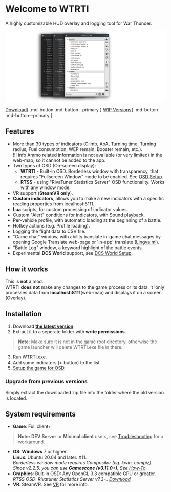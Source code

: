 # Welcome to WTRTI

A highly customizable HUD overlay and logging tool for War Thunder.  

![#](images/wtrti_themes.png)


[Download](https://github.com/MeSoftHorny/WTRTI/releases/latest/){ .md-button .md-button--primary }
[WIP Versions](https://patreon.com/wtrti){ .md-button .md-button--primary }

## Features
- More than 30 types of indicators (Climb, AoA, Turning time, Turning radius, Fuel consumption, WEP remain, Booster remain, etc.).  
!!! info
    Ammo related information is not available (or very limited) in the web-map, so it cannot be added to the app.
- Two types of OSD (On-screen display):  
    - **WTRTI** - Built-in OSD. Borderless window with transparency, that requires "Fullscreen Window" mode to be enabled. See [OSD Setup](features.md#wtrti-built-in).  
    - **RTSS** - using "RivaTuner Statistics Server" OSD functionality. Works with any window mode.  
- VR support (**SteamVR only**).
- **Custom indicators**, allows you to make a new indicators with a specific reading properties from localhost:8111.
- **Lua** scripts, for custom processing of indicator values.
- Custom "Alert" conditions for indicators, with Sound playback.
- Per-vehicle profile, with automatic loading at the beginning of a battle.
- Hotkey actions (e.g. Profile loading).
- Logging the flight data to CSV file.
- "Game chat" window, with ability translate in-game chat messages by opening Google Translate web-page or 'in-app' translate ([Lingva.ml](https://lingva.ml)).
- "Battle Log" window, a keyword highlight of the battle events.
- Experimental **DCS World** support, see [DCS World Setup](features.md#dcs-world-setup).

## How it works
This is **not** a mod.  
WTRTI **does not** make any changes to the game process or its data, it 'only' processes data from **localhost:8111**(web-map) and displays it on a screen (Overlay).

## Installation
1. Download [**the latest version**](https://github.com/MeSoftHorny/WTRTI/releases/latest).
2. Extract it to a seperate folder with **write permissions**.
>**Note**: Make sure it is not in the game root directory, otherwise the game launcher will delete WTRTI.exe file in there.
3. Run WTRTI.exe.
4. Add some indicators (**+** button) to the list.
5. [Setup the game for OSD](features.md#wtrti-built-in)

### Upgrade from previous versions
Simply extract the downloaded zip file into the folder where the old version is located.

## System requirements
- **Game**: Full client+  
> **Note:** **DEV Server** or **Minimal client** users, see [Troubleshooting](troubleshooting.md#not-working-with-dev-server) for a workaround.
- **OS**: **Windows** 7 or higher.  
**Linux**: Ubuntu 20.04 and later. X11.  
*Borderless window mode requires Compositor (eg. kwin, compiz).*  
*Since v2.2.5, you can use __Gamescope (v3.11.0+)__, See [How-To](features.md/#gamescope-setup-linux).*  
- **Graphics**: Buit-in OSD: Any OpenGL 3.3 compatible GPU or greater.  
*RTSS OSD: Rivatuner Statistics Server v7.3+. [Download](https://www.guru3d.com/files-details/rtss-rivatuner-statistics-server-download.html)*
- **VR**: SteamVR. See [VR](features.md/#vr) for more info.
